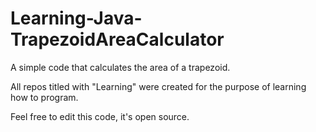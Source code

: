 # Learning-Java-TrapezoidAreaCalculator
A simple code that calculates the area of a trapezoid.

All repos titled with "Learning" were created for the purpose of
learning how to program.

Feel free to edit this code, it's open source.
